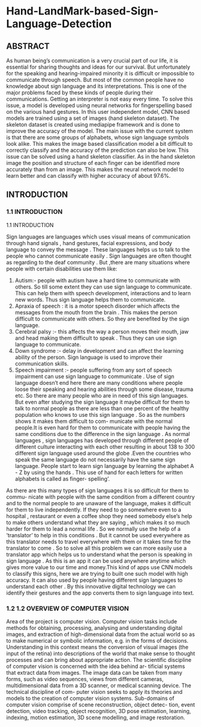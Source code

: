 # Hand-LandMark-based-Sign-Language-Detection

## ABSTRACT

As human being’s communication is a very crucial part of our life, it is essential
for sharing thoughts and ideas for our survival. But unfortunately for the speaking
and hearing-impaired minority it is difficult or impossible to communicate through
speech. But most of the common people have no knowledge about sign language and
its interpretations. This is one of the major problems faced by these kinds of people
during their communications. Getting an interpreter is not easy every time. To solve
this issue, a model is developed using neural networks for fingerspelling based on the
various hand gestures. In this user independent model, CNN based models are trained
using a set of images (hand skeleton dataset). The skeleton dataset is created using
mediapipe framework and is done to improve the accuracy of the model.
The main issue with the current system is that there are some groups of alphabets,
whose sign language symbols look alike. This makes the image based classification
model a bit difficult to correctly classify and the accuracy of the prediction can also be
low. This issue can be solved using a hand skeleton classifier. As in the hand skeleton
image the position and structure of each finger can be identified more accurately than
from an image. This makes the neural network model to learn better and can classify
with higher accuracy of about 97.6%.

## INTRODUCTION

### 1.1 INTRODUCTION

1.1	INTRODUCTION

Sign languages are languages which uses visual means of communication through hand signals , hand gestures, facial expressions, and body language to convey the message . These languages helps us to talk to the people who cannot communicate easily . Sign languages are often thought as regarding to the deaf community . But ,there are many situations where people with certain disabilities use them like:
1)	Autism:- people with autism have a hard time to communicate with others. So till some extent they can use sign language to communicate. This can help them with speech development, interactions and to learn new words. Thus sign language helps them to communicate.
2)	Apraxia of speech : it is a motor speech disorder which affects the messages from the mouth from the brain . This makes the person difficult to communicate with others. So they are benefited by the sign language.
3)	Cerebral palsy :- this affects the way a person moves their mouth, jaw and head making them difficult to speak . Thus they can use sign language to communicate.
4)	Down syndrome :- delay in development and can affect the learning ability of the person. Sign language is used to improve their communication skills.
5)	Speech impairment :- people suffering from any sort of speech impairment can use sign language to communicate .
Use of sign language doesn’t end here there are many conditions where people loose their speaking and hearing abilities through some disease, trauma etc.   So there are many people who are in need of this sign languages.
But even after studying the sign language it maybe difficult for them to talk to normal people as there are less than one percent of the healthy population who knows to use this sign language . So as the numbers shows it makes them difficult to com- municate with the normal people.It is even hard for them to communicate with people having the same conditions due to the difference in the sign language . As normal languages , sign languages has developed through different people of different culture interacting with each other resulting in about 138 to 300 different sign language used around the globe .Even the countries who speak the same language do not necessarily have the same sign language.
People start to learn sign language by learning the alphabet A - Z by using the hands . This use of hand for each letters for written alphabets is called as finger- spelling’.

As there are this many types of sign languages it is so difficult for them to commu- nicate with people with the same condition from a different country and to the normal people to are unaware of the language, makes it difficult for them to live independently. If they need to go somewhere even to a hospital , restaurant or even a coffee shop they need somebody else’s help to make others understand what they are saying , which makes it so much harder for them to lead a normal life . So we normally use the help of a ’translator’ to help in this conditions . But it cannot be used everywhere as this translator needs to travel everywhere with them or it takes time for the translator to come . So to solve all this problem we can more easily use a translator app which helps us to understand what the person is speaking in sign language .  As this is an app it can be used anywhere anytime which gives more value to our time and money.This kind of apps use CNN models to classify this signs, here we are trying to built one such model with high accuracy. It can also used by people having different sign languages to understand each other . By this innovative digital technology we can identify their gestures and the app converts them to sign language into text.


### 1.2 1.2	OVERVIEW OF COMPUTER VISION

Area of the project is computer vision. Computer vision tasks include methods for obtaining, processing, analysing and understanding digital images, and extraction of high-dimensional data from the actual world so as to make numerical or symbolic information, e.g. in the forms of decisions. Understanding in this context means the conversion of visual images (the input of the retina) into descriptions of the world that make sense to thought processes and can bring about appropriate action.
The scientific discipline of computer vision is concerned with the idea behind ar- tificial systems that extract data from images. The image data can be taken from many forms, such as video sequences, views from different cameras, multidimensional data from a 3D scanner, or medical scanning device. The technical discipline of com- puter vision seeks to apply its theories and models to the creation of computer vision systems.
Sub-domains of computer vision comprise of scene reconstruction, object detec- tion, event detection, video tracking, object recognition, 3D pose estimation, learning, indexing, motion estimation, 3D scene modelling, and image restoration.

